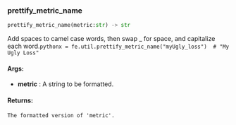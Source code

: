

### prettify_metric_name
```python
prettify_metric_name(metric:str) -> str
```
Add spaces to camel case words, then swap _ for space, and capitalize each word.```pythonx = fe.util.prettify_metric_name("myUgly_loss")  # "My Ugly Loss"```

#### Args:

* **metric** :  A string to be formatted.

#### Returns:
    The formatted version of 'metric'.